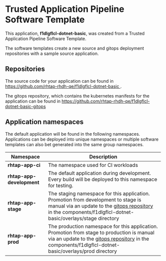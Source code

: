 # Trusted Application Pipeline Software Template

This application, **f1dlgflcl-dotnet-basic**, was created from a Trusted Application Pipeline Software Template.

The software templates create a new source and gitops deployment repositories with a sample source application. 

## Repositories

The source code for your application can be found in [https://github.com/rhtap-rhdh-qe/f1dlgflcl-dotnet-basic ](https://github.com/rhtap-rhdh-qe/f1dlgflcl-dotnet-basic ).
 
The gitops repository, which contains the kubernetes manifests for the application can be found in 
[https://github.com/rhtap-rhdh-qe/f1dlgflcl-dotnet-basic-gitops ](https://github.com/rhtap-rhdh-qe/f1dlgflcl-dotnet-basic-gitops ) 

## Application namespaces 

The default application will be found in the following namespaces. Applications can be deployed into unique namespaces or multiple software templates can also bet generated into the same group namespaces.  

|  Namespace   |  Description   |  
| -------- | -------- |
| **rhtap-app-ci** | The namespace used for CI workloads |
| **rhtap-app-development** | The default application during development. Every build will be deployed to this namespace for testing. |
| **rhtap-app-stage** | The staging namespace for this application. Promotion from development to stage is manual via an update to the [gitops repository](https://github.com/rhtap-rhdh-qe/f1dlgflcl-dotnet-basic-gitops ) in the components/f1dlgflcl-dotnet-basic/overlays/stage directory |
| **rhtap-app-prod** | The production namespace for this application. Promotion from stage to production is manual via an update to the [gitops repository](https://github.com/rhtap-rhdh-qe/f1dlgflcl-dotnet-basic-gitops ) in the components/f1dlgflcl-dotnet-basic/overlays/prod directory |